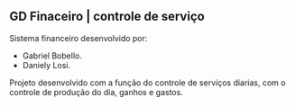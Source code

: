## GD Finaceiro | controle de serviço

Sistema financeiro desenvolvido por:
 - Gabriel Bobello. 
 - Daniely Losi.
 
 Projeto desenvolvido com a função do controle de serviços diarias, com o controle de produção do dia, ganhos e gastos. 
